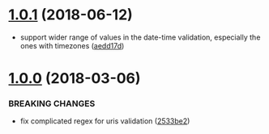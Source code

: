 <a name="1.0.1"></a>
# [1.0.1](https://github.com/apiaryio/Amanda/v1.0.0...v1.0.1) (2018-06-12)

* support wider range of values in the date-time validation, especially the ones with timezones ([aedd17d](https://github.com/apiaryio/Amanda/commit/aedd17d))


<a name="1.0.0"></a>
# [1.0.0](https://github.com/apiaryio/Amanda/v0.5.1...v1.0.0) (2018-03-06)


### BREAKING CHANGES

* fix complicated regex for uris validation ([2533be2](https://github.com/apiaryio/Amanda/commit/2533be2))
